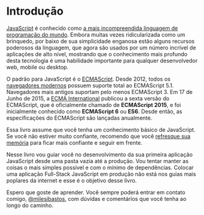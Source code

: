 # Introdução

[JavaScript](https://developer.mozilla.org/pt-BR/docs/Web/JavaScript) é conhecido como [a mais incompreendida linguagem de programação do mundo](http://javascript.crockford.com/javascript.html). Embora muitas vezes ridicularizada como um brinquedo, por baixo de sua simplicidade enganosa estão alguns recursos poderosos da linguagem, que agora são usados por um número incrível de aplicações de alto nível, mostrando que o conhecimento mais profundo desta tecnologia é uma habilidade importante para qualquer desenvolvedor web, mobile ou desktop.

O padrão para JavaScript é o [ECMAScript](https://developer.mozilla.org/pt-BR/docs/Web/JavaScript/Language_Resources). Desde 2012, todos os [navegadores modernos](http://kangax.github.io/compat-table/es5/) possuem suporte total ao ECMAScript 5.1. Navegadores mais antigos suportam pelo menos ECMAScript 3. Em 17 de Junho de 2015, a [ECMA International](http://www.ecma-international.org/) publicou a sexta versão do ECMAScript, que é oficialmente chamado de **ECMAScript 2015**, e foi inicialmente conhecido como **ECMAScript 6** ou **ES6**. Desde então, as especificações do ECMAScript são lançadas anualmente.

Essa livro assume que você tenha um conhecimento básico de JavaScript. Se você não estiver muito confiante, recomendo que você [refresque sua memória](https://developer.mozilla.org/pt-BR/docs/Web/JavaScript/A_re-introduction_to_JavaScript) para ficar mais confiante e seguir em frente.

Nesse livro vou guiar você no desenvolvimento da sua primeira aplicação JavaScript desde uma pasta vazia até a produção. Vou tentar manter as coisas o mais simples possível e com o mínimo de dependências. Colocar uma aplicação Full-Stack JavaScript em produção não está nos guias mais poplares da internet e esse é o objetivo desse livro.

Espero que goste de aprender. Você sempre poderá entrar em contato comigo, [@milesibastos](https://twitter.com/milesibastos), com dúvidas e comentários que você tenha ao longo do caminho.
